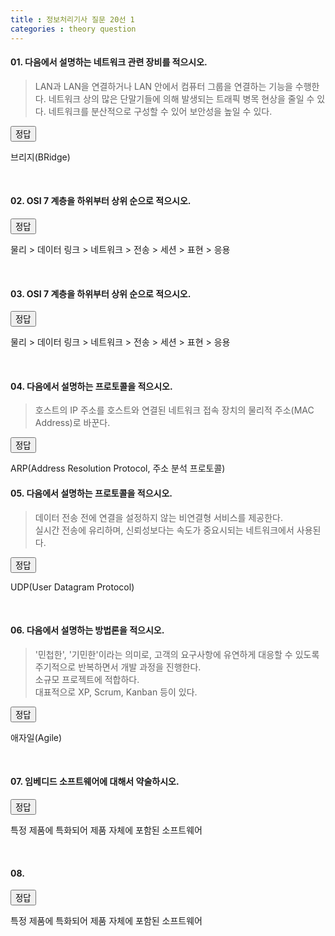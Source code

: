 ```yaml
---
title : 정보처리기사 질문 20선 1
categories : theory question
---
```


<link rel="stylesheet" href="/assets/css/question.css" />
<script src="/assets/js/theory/question/index.js"></script>

#### 01. 다음에서 설명하는 네트워크 관련 장비를 적으시오.

> LAN과 LAN을 연결하거나 LAN 안에서 컴퓨터 그룹을 연결하는 기능을 수행한다.
> 네트워크 상의 많은 단말기들에 의해 발생되는 트래픽 병목 현상을 줄일 수 있다.
> 네트워크를 분산적으로 구성할 수 있어 보안성을 높일 수 있다.

<div class="answer">
    <button>정답</button>
    <p>
        브리지(BRidge)
    </p>
</div>

<br>

#### 02. OSI 7 계층을 하위부터 상위 순으로 적으시오.

<div class="answer">
    <button>정답</button>
    <p>
        물리 > 데이터 링크 > 네트워크 > 전송 > 세션 > 표현 > 응용
    </p>
</div>

<br>

#### 03. OSI 7 계층을 하위부터 상위 순으로 적으시오.

<div class="answer">
    <button>정답</button>
    <p>
        물리 > 데이터 링크 > 네트워크 > 전송 > 세션 > 표현 > 응용
    </p>
</div>

<br>

#### 04. 다음에서 설명하는 프로토콜을 적으시오.

> 호스트의 IP 주소를 호스트와 연결된 네트워크 접속 장치의 물리적 주소(MAC Address)로 바꾼다. 

<div class="answer">
    <button>정답</button>
    <p>
        ARP(Address Resolution Protocol, 주소 분석 프로토콜)
    </p>
</div>


#### 05. 다음에서 설명하는 프로토콜을 적으시오.

> 데이터 전송 전에 연결을 설정하지 않는 비연결형 서비스를 제공한다. <br>
> 실시간 전송에 유리하며, 신뢰성보다는 속도가 중요시되는 네트워크에서 사용된다.

<div class="answer">
    <button>정답</button>
    <p>
    UDP(User Datagram Protocol)
    </p>
</div>

<br>

#### 06. 다음에서 설명하는 방법론을 적으시오.

> '민첩한', '기민한'이라는 의미로, 고객의 요구사항에 유연하게 대응할 수 있도록 주기적으로 반복하면서 개발 과정을 진행한다. <br>
> 소규모 프로젝트에 적합하다. <br>
> 대표적으로 XP, Scrum, Kanban 등이 있다.

<div class="answer">
    <button>정답</button>
    <p>
    애자일(Agile)
    </p>
</div>

<br>

#### 07. 임베디드 소프트웨어에 대해서 약술하시오.

<div class="answer">
    <button>정답</button>
    <p>
    특정 제품에 특화되어 제품 자체에 포함된 소프트웨어 
    </p>
</div>

<br>

#### 08. 

<div class="answer">
    <button>정답</button>
    <p>
    특정 제품에 특화되어 제품 자체에 포함된 소프트웨어 
    </p>
</div>

<br>

